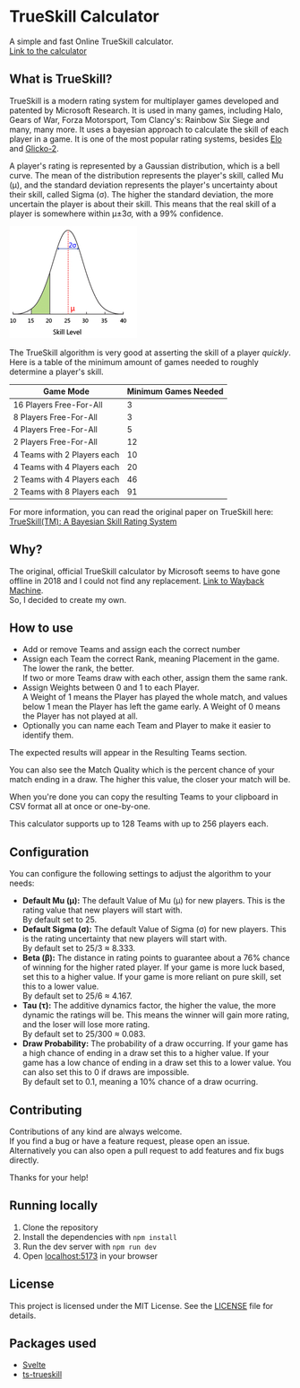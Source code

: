 # TrueSkill Calculator

A simple and fast Online TrueSkill calculator.  
[Link to the calculator](https://trueskill-calculator.vercel.app/)

## What is TrueSkill?

TrueSkill is a modern rating system for multiplayer games developed and patented by Microsoft Research.
It is used in many games, including Halo, Gears of War, Forza Motorsport, Tom Clancy's: Rainbow Six
Siege and many, many more. It uses a bayesian approach to calculate the skill of each player in a
game. It is one of the most popular rating systems, besides [Elo](https://en.wikipedia.org/wiki/Elo_rating_system) and [Glicko-2](https://en.wikipedia.org/wiki/Glicko_rating_system).

A player's rating is represented by a Gaussian distribution, which is a bell curve. The mean of the
distribution represents the player's skill, called Mu (µ), and the standard deviation represents
the player's uncertainty about their skill, called Sigma (σ). The higher the standard deviation,
the more uncertain the player is about their skill. This means that the real skill of a player is
somewhere within μ±3σ, with a 99% confidence.

![](./src/assets/trueskill-skilldia.jpg)

The TrueSkill algorithm is very good at asserting the skill of a player <i>quickly</i>. Here is
a table of the minimum amount of games needed to roughly determine a player's skill.

| Game Mode                   | Minimum Games Needed |
| --------------------------- | -------------------- |
| 16 Players Free-For-All     | 3                    |
| 8 Players Free-For-All      | 3                    |
| 4 Players Free-For-All      | 5                    |
| 2 Players Free-For-All      | 12                   |
| 4 Teams with 2 Players each | 10                   |
| 4 Teams with 4 Players each | 20                   |
| 2 Teams with 4 Players each | 46                   |
| 2 Teams with 8 Players each | 91                   |

For more information, you can read the original paper on TrueSkill here:  
[TrueSkill(TM): A Bayesian Skill Rating System](https://www.microsoft.com/en-us/research/wp-content/uploads/2007/01/NIPS2006_0688.pdf)

## Why?

The original, official TrueSkill calculator by Microsoft seems to have gone offline in 2018 and I could not find any replacement. [Link to Wayback Machine](https://web.archive.org/web/20230000000000*/http://boson.research.microsoft.com:80/trueskill/rankcalculator.aspx).  
So, I decided to create my own.

## How to use

-   Add or remove Teams and assign each the correct number
-   Assign each Team the correct Rank, meaning Placement in the game. The lower the rank, the better.  
    If two or more Teams draw with each other, assign them the same rank.
-   Assign Weights between 0 and 1 to each Player.  
     A Weight of 1 means the Player has played the whole match, and values below 1 mean the Player has left the game early. A Weight of 0 means the Player has not played at all.
-   Optionally you can name each Team and Player to make it easier to identify them.

The expected results will appear in the Resulting Teams section.

You can also see the Match Quality which is the percent chance of your match ending in a
draw. The higher this value, the closer your match will be.

When you're done you can copy the resulting Teams to your clipboard in CSV format all at once or
one-by-one.

This calculator supports up to 128 Teams with up to 256 players each.

## Configuration

You can configure the following settings to adjust the algorithm to your needs:

-   **Default Mu (μ):** The default Value of Mu (μ) for new players. This is the rating value that new players will start with.  
     By default set to 25.
-   **Default Sigma (σ):** The default Value of Sigma (σ) for new players. This is the rating uncertainty that new players will start with.  
    By default set to 25/3 ≈ 8.333.
-   **Beta (β):** The distance in rating points to guarantee about a 76% chance of winning for the higher rated player. If your game is more luck based, set this to a higher value. If your game is more reliant on pure skill, set this to a lower value.  
     By default set to 25/6 ≈ 4.167.
-   **Tau (τ):** The additive dynamics factor, the higher the value, the more dynamic the ratings will be. This means the winner will gain more rating, and the loser will lose more rating.  
    By default set to 25/300 ≈ 0.083.
-   **Draw Probability:** The probability of a draw occurring. If your game has a high chance of ending in a draw set this to a higher value. If your game has a low chance of ending in a draw set this to a lower value. You can also set this to 0 if draws are impossible.  
    By default set to 0.1, meaning a 10% chance of a draw ocurring.

## Contributing

Contributions of any kind are always welcome.  
If you find a bug or have a feature request, please open an issue.  
Alternatively you can also open a pull request to add features and fix bugs directly.

Thanks for your help!

## Running locally

1. Clone the repository
2. Install the dependencies with `npm install`
3. Run the dev server with `npm run dev`
4. Open [localhost:5173](http://localhost:5173) in your browser

## License

This project is licensed under the MIT License. See the [LICENSE](LICENSE) file for details.

## Packages used

-   [Svelte](https://svelte.dev/)
-   [ts-trueskill](https://www.npmjs.com/package/ts-trueskill)
